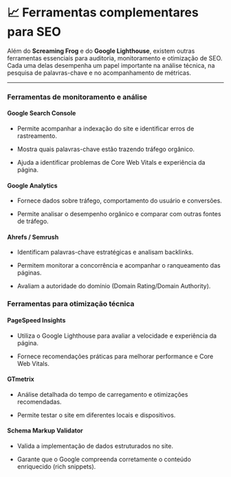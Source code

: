 # 📈 Ferramentas complementares para SEO

Além do **Screaming Frog** e do **Google Lighthouse**, existem outras ferramentas essenciais para auditoria, monitoramento e otimização de SEO. Cada uma delas desempenha um papel importante na análise técnica, na pesquisa de palavras-chave e no acompanhamento de métricas.

***

### Ferramentas de monitoramento e análise

#### Google Search Console

- Permite acompanhar a indexação do site e identificar erros de rastreamento.

- Mostra quais palavras-chave estão trazendo tráfego orgânico.

- Ajuda a identificar problemas de Core Web Vitals e experiência da página.

#### Google Analytics

- Fornece dados sobre tráfego, comportamento do usuário e conversões.

- Permite analisar o desempenho orgânico e comparar com outras fontes de tráfego.

#### Ahrefs / Semrush

- Identificam palavras-chave estratégicas e analisam backlinks.

- Permitem monitorar a concorrência e acompanhar o ranqueamento das páginas.

- Avaliam a autoridade do domínio (Domain Rating/Domain Authority).

### Ferramentas para otimização técnica

#### PageSpeed Insights

- Utiliza o Google Lighthouse para avaliar a velocidade e experiência da página.

- Fornece recomendações práticas para melhorar performance e Core Web Vitals.

#### GTmetrix

- Análise detalhada do tempo de carregamento e otimizações recomendadas.

- Permite testar o site em diferentes locais e dispositivos.

#### Schema Markup Validator

- Valida a implementação de dados estruturados no site.

- Garante que o Google compreenda corretamente o conteúdo enriquecido (rich snippets).